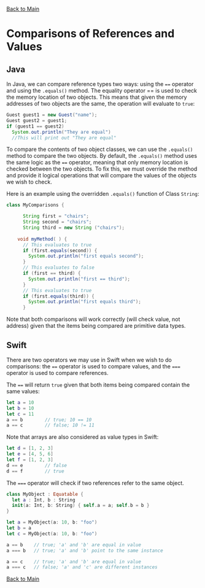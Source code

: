 [Back to Main](README.md/#comparisons-of-references-and-values)

# Comparisons of References and Values

## Java
In Java, we can compare reference types two ways: using the `==` operator and using the `.equals()` method. The equality operator == is used
to check the memory location of two objects. This means that given the memory addresses of two objects are the same, the operation will 
evaluate to `true`:

```java
Guest guest1 = new Guest("name");
Guest guest2 = guest1;
if (guest1 == guest2)
  System.out.println("They are equal")
  //This will print out "They are equal"
```

To compare the contents of two object classes, we can use the `.equals()` method to compare the two objects. By default, the `.equals()` method
uses the same logic as the `==` operator, meaning that only memory location is checked between the two objects. To fix this, we must override
the method and provide it logical operations that will compare the values of the objects we wish to check.

Here is an example using the overridden `.equals()` function of Class `String`:

```java
class MyComparisons {

	  String first = "chairs";
	  String second = "chairs";
	  String third = new String ("chairs");
    
    void myMethod( ) {
	  // This evaluates to true
	  if (first.equals(second)) {
	    System.out.println("first equals second");
	  }
	  // This evaluates to false
	  if (first == third) {
	    System.out.println("first == third");
	  }
	  // This evaluates to true
	  if (first.equals(third)) {
	    System.out.println("first equals third");
	  }
```

Note that both comparisons will work correctly (will check value, not address) given that the items being compared are primitive data types.

## Swift

There are two operators we may use in Swift when we wish to do comparisons: the `==` operator is used to compare values, and the `===` operator
is used to compare references. 

The `==` will return `true` given that both items being compared contain the same values:
```swift
let a = 10
let b = 10
let c = 11
a == b        // true; 10 == 10
a == c        // false; 10 != 11
```

Note that arrays are also considered as value types in Swift:
```swift
let d = [1, 2, 3]
let e = [4, 5, 6]
let f = [1, 2, 3]
d == e        // false
d == f        // true
```

The `===` operator will check if two references refer to the same object. 
```swift
class MyObject : Equatable {
  let a : Int, b : String
  init(a: Int, b: String) { self.a = a; self.b = b }
}

let a = MyObject(a: 10, b: "foo")
let b = a
let c = MyObject(a: 10, b: "foo")

a == b    // true; 'a' and 'b' are equal in value
a === b   // true; 'a' and 'b' point to the same instance

a == c    // true; 'a' and 'b' are equal in value
a === c   // false; 'a' and 'c' are different instances
```

[Back to Main](README.md/#comparisons-of-references-and-values)
